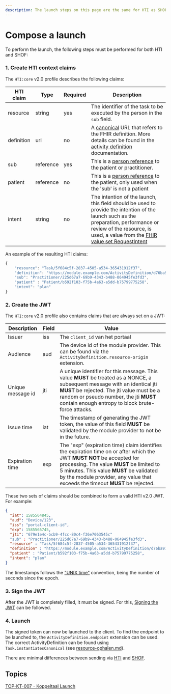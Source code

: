 ```yaml
---
description: The launch steps on this page are the same for HTI as SHOF
---
```


# Compose a launch

To perform the launch, the following steps must be performed for both HTI and SHOF:

### 1. Create HTI context claims

The `HTI:core` v2.0 profile describes the following claims:

| HTI claim  | Type      | Required | Description                                                                                                                                                                                                                                                                                                                                                                                                                                                                                             |
| ---------- | --------- | -------- | ------------------------------------------------------------------------------------------------------------------------------------------------------------------------------------------------------------------------------------------------------------------------------------------------------------------------------------------------------------------------------------------------------------------------------------------------------------------------------------------------------- |
| resource   | string    | yes      | The identifier of the task to be executed by the person in the `sub` field.                                                                                                                                                                                                                                                                                                                                                                                                                             |
| definition | url       | no       | A [canonical](http://hl7.org/fhir/R4/references.html#canonical) URL that refers to the FHIR definition. More details can be found in the [activity definition](https://www.hl7.org/fhir/r4/activitydefinition.html) documentation.                                                                                                                                                                                                                                                                      |
| sub        | reference | yes      | This is a [person reference](https://github.com/GIDSOpenStandaarden/GIDS-HTI-Protocol/diffs/1?base\_sha=0899d43a8ed3a53ccaf1ca3f1638753a28bdb7fb\&branch=fhir-2-fields\&commentable=true\&name=fhir-2-fields\&pull\_number=23\&qualified\_name=refs%2Fheads%2Ffhir-2-fields\&sha1=0899d43a8ed3a53ccaf1ca3f1638753a28bdb7fb\&sha2=6f3ee98c1338f689c62e45a222d1e9e1d64142b8\&short\_path=baf3810\&unchanged=expanded\&w=false#person-reference) to the patient or practitioner.                           |
| patient    | reference | no       | This is a [person reference](https://github.com/GIDSOpenStandaarden/GIDS-HTI-Protocol/diffs/1?base\_sha=0899d43a8ed3a53ccaf1ca3f1638753a28bdb7fb\&branch=fhir-2-fields\&commentable=true\&name=fhir-2-fields\&pull\_number=23\&qualified\_name=refs%2Fheads%2Ffhir-2-fields\&sha1=0899d43a8ed3a53ccaf1ca3f1638753a28bdb7fb\&sha2=6f3ee98c1338f689c62e45a222d1e9e1d64142b8\&short\_path=baf3810\&unchanged=expanded\&w=false#person-reference) to the patient, only used when the 'sub' is not a patient |
| intent     | string    | no       | The intention of the launch, this field should be used to provide the intention of the launch such as the preparation, performance or review of the resource, is used, a value from the [FHIR value set RequestIntent](https://www.hl7.org/fhir/R4/valueset-request-intent.html)                                                                                                                                                                                                                        |

An example of the resulting HTI claims:

```javascript
{
    "resource": "Task/5f684c5f-2837-4505-a534-365431912f37",
    "definition": "https://module.example.com/ActivityDefinition/d76ba97b-bfce-4a75-8e7a-2133778d1089",
    "sub": "Practitioner/225d67a7-69b9-4343-b488-064945fe3fd3",
    "patient" : "Patient/b592f103-f75b-4a63-a5dd-b75799775258",
    "intent": "plan"
}
```

### 2. Create the JWT

The `HTI:core` v2.0 profile also contains claims that are always set on a JWT:

| Description       | Field | Value                                                                                                                                                                                                                                                                                             |
| ----------------- | ----- | ------------------------------------------------------------------------------------------------------------------------------------------------------------------------------------------------------------------------------------------------------------------------------------------------- |
| Issuer            | iss   | The `client_id` van het portaal                                                                                                                                                                                                                                                                   |
| Audience          | aud   | The device id of the module provider. This can be found via the `ActivityDefinition.resource-origin` extension.                                                                                                                                                                                       |
| Unique message id | jti   | A unique identifier for this message. This value **MUST** be treated as a NONCE, a subsequent message with an identical jti **MUST** be rejected. The jti value must be a random or pseudo number, the jti **MUST** contain enough entropy to block brute-force attacks.                          |
| Issue time        | iat   | The timestamp of generating the JWT token, the value of this field **MUST** be validated by the module provider to not be in the future.                                                                                                                                                          |
| Expiration time   | exp   | The "exp" (expiration time) claim identifies the expiration time on or after which the JWT **MUST NOT** be accepted for processing. The value **MUST** be limited to 5 minutes. This value **MUST** be validated by the module provider, any value that exceeds the timeout **MUST** be rejected. |

These two sets of claims should be combined to form a valid HTI v2.0 JWT. For example:

```json
{
  "iat": 1585564845,
  "aud": "Device/123",
  "iss": "portal-client-id",
  "exp": 1585565745,
  "jti": "679e1e4c-bcb9-4fcc-80c4-f36e7063545c"
  "sub" : "Practitioner/225d67a7-69b9-4343-b488-064945fe3fd3",
  "resource" : "Task/5f684c5f-2837-4505-a534-365431912f37",
  "definition" : "https://module.example.com/ActivityDefinition/d76ba97b-bfce-4a75-8e7a-2133778d1089",
  "patient" : "Patient/b592f103-f75b-4a63-a5dd-b75799775258",
  "intent": "plan"
}
```

The timestamps follows the ["UNIX time"](https://en.wikipedia.org/wiki/Unix\_time) convention, being the number of seconds since the epoch.

### 3. Sign the JWT

After the JWT is completely filled, it must be signed. For this, [Signing the JWT](../../connectie-maken-met-koppeltaal/requirements/jwt-ondertekenen.md) can be followed.

### 4. Launch

The signed token can now be launched to the client. To find the endpoint to be launched to, the `ActivityDefinition.endpoint` extension can be used. The correct ActivityDefinition can be found using `Task.instantiatesCanonical` (see [resource-ophalen.md](../../resources-managen/crud-operaties/resource-ophalen.md "mention")).

There are minimal differences between sending via [HTI](hti-launch-versturen.md) and [SHOF](broken-reference/).

## Topics

[TOP-KT-007 - Koppeltaal Launch](https://vzvz.atlassian.net/wiki/spaces/KTSA/pages/27123510/TOP-KT-007+-+Koppeltaal+Launch)
